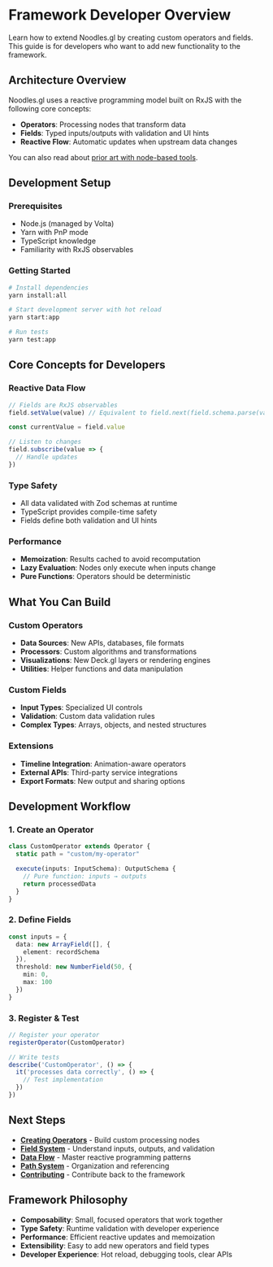 # Framework Developer Overview

Learn how to extend Noodles.gl by creating custom operators and fields. This guide is for developers who want to add new functionality to the framework.

## Architecture Overview

Noodles.gl uses a reactive programming model built on RxJS with the following core concepts:

- **Operators**: Processing nodes that transform data
- **Fields**: Typed inputs/outputs with validation and UI hints
- **Reactive Flow**: Automatic updates when upstream data changes

You can also read about [prior art with node-based tools](./node-based-tools.md).

## Development Setup

### Prerequisites
- Node.js (managed by Volta)
- Yarn with PnP mode
- TypeScript knowledge
- Familiarity with RxJS observables

### Getting Started
```bash
# Install dependencies
yarn install:all

# Start development server with hot reload
yarn start:app

# Run tests
yarn test:app
```

## Core Concepts for Developers

### Reactive Data Flow
```typescript
// Fields are RxJS observables
field.setValue(value) // Equivalent to field.next(field.schema.parse(value))

const currentValue = field.value

// Listen to changes
field.subscribe(value => {
  // Handle updates
})
```

### Type Safety
- All data validated with Zod schemas at runtime
- TypeScript provides compile-time safety
- Fields define both validation and UI hints

### Performance
- **Memoization**: Results cached to avoid recomputation
- **Lazy Evaluation**: Nodes only execute when inputs change
- **Pure Functions**: Operators should be deterministic

## What You Can Build

### Custom Operators
- **Data Sources**: New APIs, databases, file formats
- **Processors**: Custom algorithms and transformations
- **Visualizations**: New Deck.gl layers or rendering engines
- **Utilities**: Helper functions and data manipulation

### Custom Fields
- **Input Types**: Specialized UI controls
- **Validation**: Custom data validation rules
- **Complex Types**: Arrays, objects, and nested structures

### Extensions
- **Timeline Integration**: Animation-aware operators
- **External APIs**: Third-party service integrations
- **Export Formats**: New output and sharing options

## Development Workflow

### 1. Create an Operator
```typescript
class CustomOperator extends Operator {
  static path = "custom/my-operator"

  execute(inputs: InputSchema): OutputSchema {
    // Pure function: inputs → outputs
    return processedData
  }
}
```

### 2. Define Fields
```typescript
const inputs = {
  data: new ArrayField([], {
    element: recordSchema
  }),
  threshold: new NumberField(50, {
    min: 0,
    max: 100
  })
}
```

### 3. Register & Test
```typescript
// Register your operator
registerOperator(CustomOperator)

// Write tests
describe('CustomOperator', () => {
  it('processes data correctly', () => {
    // Test implementation
  })
})
```

## Next Steps

- **[Creating Operators](./creating-operators)** - Build custom processing nodes
- **[Field System](./field-system)** - Understand inputs, outputs, and validation
- **[Data Flow](./data-flow)** - Master reactive programming patterns
- **[Path System](./paths-containers)** - Organization and referencing
- **[Contributing](./contributing)** - Contribute back to the framework

## Framework Philosophy

- **Composability**: Small, focused operators that work together
- **Type Safety**: Runtime validation with developer experience
- **Performance**: Efficient reactive updates and memoization
- **Extensibility**: Easy to add new operators and field types
- **Developer Experience**: Hot reload, debugging tools, clear APIs

